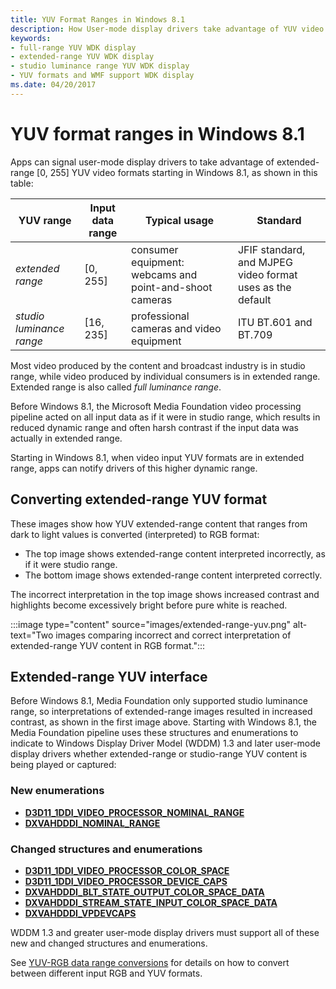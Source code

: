 ```yaml
---
title: YUV Format Ranges in Windows 8.1
description: How User-mode display drivers take advantage of YUV video formats
keywords:
- full-range YUV WDK display
- extended-range YUV WDK display
- studio luminance range YUV WDK display
- YUV formats and WMF support WDK display
ms.date: 04/20/2017
---
```


# YUV format ranges in Windows 8.1

Apps can signal user-mode display drivers to take advantage of extended-range \[0, 255\] YUV video formats starting in Windows 8.1, as shown in this table:

| YUV range                | Input data range | Typical usage                                           | Standard                                                  |
|--------------------------|------------------|---------------------------------------------------------|-----------------------------------------------------------|
| *extended range*         | \[0, 255\]       | consumer equipment: webcams and point-and-shoot cameras | JFIF standard, and MJPEG video format uses as the default |
| *studio luminance range* | \[16, 235\]      | professional cameras and video equipment                | ITU BT.601 and BT.709                                     |

Most video produced by the content and broadcast industry is in studio range, while video produced by individual consumers is in extended range. Extended range is also called *full luminance range*.

Before Windows 8.1, the Microsoft Media Foundation video processing pipeline acted on all input data as if it were in studio range, which results in reduced dynamic range and often harsh contrast if the input data was actually in extended range.

Starting in Windows 8.1, when video input YUV formats are in extended range, apps can notify drivers of this higher dynamic range.

## Converting extended-range YUV format

These images show how YUV extended-range content that ranges from dark to light values is converted (interpreted) to RGB format:

* The top image shows extended-range content interpreted incorrectly, as if it were studio range.
* The bottom image shows extended-range content interpreted correctly.

The incorrect interpretation in the top image shows increased contrast and highlights become excessively bright before pure white is reached.

:::image type="content" source="images/extended-range-yuv.png" alt-text="Two images comparing incorrect and correct interpretation of extended-range YUV content in RGB format.":::

## Extended-range YUV interface

Before Windows 8.1, Media Foundation only supported studio luminance range, so interpretations of extended-range images resulted in increased contrast, as shown in the first image above. Starting with Windows 8.1, the Media Foundation pipeline uses these structures and enumerations to indicate to Windows Display Driver Model (WDDM) 1.3 and later user-mode display drivers whether extended-range or studio-range YUV content is being played or captured:

### New enumerations

* [**D3D11_1DDI_VIDEO_PROCESSOR_NOMINAL_RANGE**](/windows-hardware/drivers/ddi/d3d10umddi/ne-d3d10umddi-d3d11_1ddi_video_processor_nominal_range)
* [**DXVAHDDDI_NOMINAL_RANGE**](/windows-hardware/drivers/ddi/d3dumddi/ne-d3dumddi-_dxvahdddi_nominal_range)

### Changed structures and enumerations

* [**D3D11_1DDI_VIDEO_PROCESSOR_COLOR_SPACE**](/windows-hardware/drivers/ddi/d3d10umddi/ns-d3d10umddi-d3d11_1ddi_video_processor_color_space)
* [**D3D11_1DDI_VIDEO_PROCESSOR_DEVICE_CAPS**](/windows-hardware/drivers/ddi/d3d10umddi/ne-d3d10umddi-d3d11_1ddi_video_processor_device_caps)
* [**DXVAHDDDI_BLT_STATE_OUTPUT_COLOR_SPACE_DATA**](/windows-hardware/drivers/ddi/d3dumddi/ns-d3dumddi-_dxvahdddi_blt_state_output_color_space_data)
* [**DXVAHDDDI_STREAM_STATE_INPUT_COLOR_SPACE_DATA**](/windows-hardware/drivers/ddi/d3dumddi/ns-d3dumddi-_dxvahdddi_stream_state_input_color_space_data)
* [**DXVAHDDDI_VPDEVCAPS**](/windows-hardware/drivers/ddi/d3dumddi/ns-d3dumddi-_dxvahdddi_vpdevcaps)

WDDM 1.3 and greater user-mode display drivers must support all of these new and changed structures and enumerations.

See [YUV-RGB data range conversions](yuv-rgb-data-range-conversions.md) for details on how to convert between different input RGB and YUV formats.
